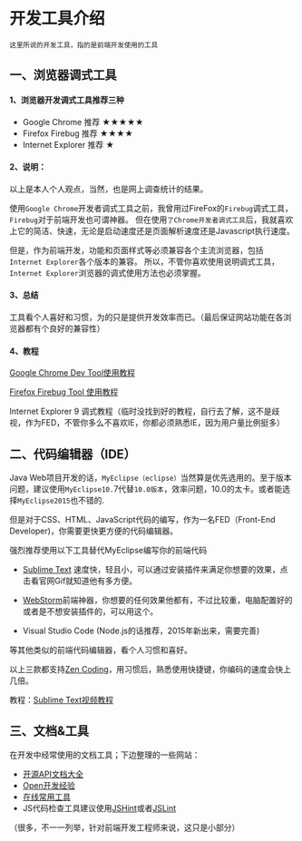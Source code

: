 # 开发工具介绍


`这里所说的开发工具，指的是前端开发使用的工具`

## 一、浏览器调式工具

#### 1、浏览器开发调式工具推荐三种

 - Google Chrome  推荐 ★★★★★
 - Firefox Firebug  推荐 ★★★★
 - Internet Explorer 推荐 ★

 
#### 2、说明：
以上是本人个人观点，当然，也是网上调查统计的结果。

使用`Google Chrome`开发者调式工具之前，我曾用过FireFox的`Firebug`调式工具，`Firebug`对于前端开发也可谓神器。
但在使用`了Chrome开发者调式工具`后，我就喜欢上它的简洁、快速，无论是启动速度还是页面解析速度还是Javascript执行速度。

但是，作为前端开发，功能和页面样式等必须兼容各个主流浏览器，包括`Internet Explorer`各个版本的兼容。
所以，不管你喜欢使用说明调式工具，`Internet Explorer`浏览器的调式使用方法也必须掌握。

#### 3、总结

工具看个人喜好和习惯，为的只是提供开发效率而已。（最后保证网站功能在各浏览器都有个良好的兼容性）

#### 4、教程

[Google Chrome Dev Tool使用教程][100]

[Firefox Firebug Tool 使用教程][1]

Internet Explorer 9 调式教程（临时没找到好的教程，自行去了解，这不是歧视，作为FED，不管你多么不喜欢IE，你都必须熟悉IE，因为用户量比例挺多）


## 二、代码编辑器（IDE）

Java Web项目开发的话，`MyEclipse（eclipse）`当然算是优先选用的。至于版本问题，建议使用`MyEclipse10.`7代替`10.0版本`，效率问题，10.0的太卡。或者能选择`MyEclipse2015`也不错的.

但是对于CSS、HTML、JavaScript代码的编写，作为一名FED（Front-End Developer)，你需要更快更方便的代码编辑器。

强烈推荐使用以下工具替代MyEclipse编写你的前端代码

 - [Sublime Text][2] 速度快，轻且小，可以通过安装插件来满足你想要的效果，点击看官网Gif就知道他有多方便。
 
 - [WebStorm][3]前端神器，你想要的任何效果他都有，不过比较重，电脑配置好的或者是不想安装插件的，可以用这个。
 
 - Visual Studio Code (Node.js的话推荐，2015年新出来，需要完善)

等其他类似的前端代码编辑器，看个人习惯和喜好。

以上三款都支持[Zen Coding][4]，用习惯后，熟悉使用快捷键，你编码的速度会快上几倍。

教程：[Sublime Text视频教程][5]

## 三、文档&工具

在开发中经常使用的文档工具；下边整理的一些网站：

 - [开源API文档大全][6]
 - [Open开发经验][7]
 - [在线常用工具][8]
 - JS代码检查工具建议使用[JSHint][9]或者[JSLint][10]

（很多，不一一列举，针对前端开发工程师来说，这只是小部分）

  [1]: http://www.ruanyifeng.com/blog/2008/06/firebug_tutorial.html
  [2]: http://www.sublimetext.com/
  [3]: https://www.jetbrains.com/webstorm/
  [4]: http://baike.baidu.com/link?url=n-7dPTD0x2lxaOZM_a92DF77-ZvSzdsJ92xwxgzrZdS95hgUaOxSxvztbmUrEXbb_K4g1H2KmKKgWsUig7klZK
  [5]: http://www.imooc.com/learn/40
  [6]: http://tool.oschina.net/apidocs
  [7]: http://www.open-open.com/lib/
  [8]: http://tool.oschina.net/
  [9]: http://jshint.com/
  [10]: http://www.jslint.com/
  
  [100]: chrome-dev-course.md